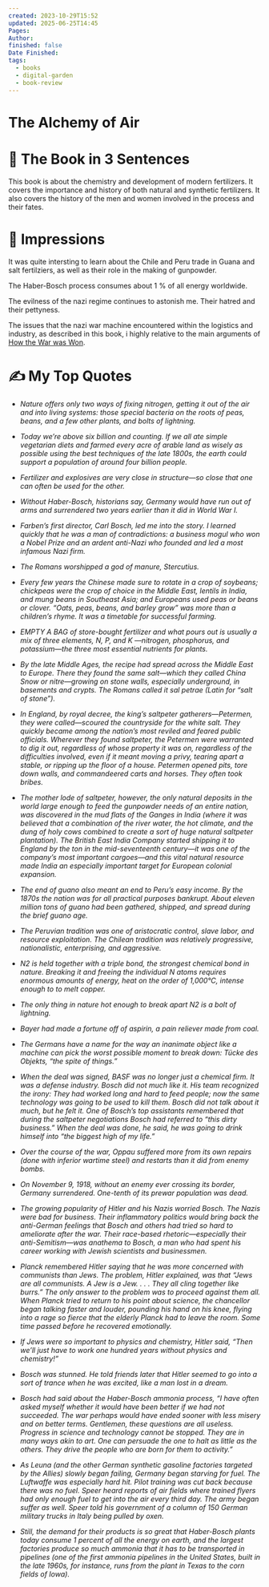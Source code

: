 ```yaml
---
created: 2023-10-29T15:52
updated: 2025-06-25T14:45
Pages: 
Author: 
finished: false
Date Finished: 
tags:
  - books
  - digital-garden
  - book-review
---
```

# The Alchemy of Air


# 🚀 The Book in 3 Sentences

This book is about the chemistry and development of modern fertilizers. It covers the importance and history of both natural and synthetic fertilizers. It also covers the history of the men and women involved in the process and their fates. 
# 🎨 Impressions

It was quite intersting to learn about the Chile and Peru trade in Guana and salt fertilziers, as well as their role in the making of gunpowder. 

The Haber-Bosch process consumes about 1 % of all energy worldwide. 

The evilness of the nazi regime continues to astonish me. Their hatred and their pettyness.  

The issues that the nazi war machine encountered within the logistics and industry, as described in this book, i highly relative to the main arguments of [How the War was Won](History/Europe/How%20the%20War%20was%20Won.md).


# ✍️ My Top  Quotes

- *Nature offers only two ways of fixing nitrogen, getting it out of the air and into living systems: those special bacteria on the roots of peas, beans, and a few other plants, and bolts of lightning.* 
 
- *Today we’re above six billion and counting. If we all ate simple vegetarian diets and farmed every acre of arable land as wisely as possible using the best techniques of the late 1800s, the earth could support a population of around four billion people.* 
 
- *Fertilizer and explosives are very close in structure—so close that one can often be used for the other.* 
 
- *Without Haber-Bosch, historians say, Germany would have run out of arms and surrendered two years earlier than it did in World War I.* 
 
- *Farben’s first director, Carl Bosch, led me into the story. I learned quickly that he was a man of contradictions: a business mogul who won a Nobel Prize and an ardent anti-Nazi who founded and led a most infamous Nazi firm.* 
 
- *The Romans worshipped a god of manure, Stercutius.* 
 
- *Every few years the Chinese made sure to rotate in a crop of soybeans; chickpeas were the crop of choice in the Middle East, lentils in India, and mung beans in Southeast Asia; and Europeans used peas or beans or clover. “Oats, peas, beans, and barley grow” was more than a children’s rhyme. It was a timetable for successful farming.* 
 
- *EMPTY A BAG of store-bought fertilizer and what pours out is usually a mix of three elements, N, P, and K —nitrogen, phosphorus, and potassium—the three most essential nutrients for plants.* 
 
- *By the late Middle Ages, the recipe had spread across the Middle East to Europe. There they found the same salt—which they called China Snow or nitre—growing on stone walls, especially underground, in basements and crypts. The Romans called it sal petrae (Latin for “salt of stone”).* 
 
- *In England, by royal decree, the king’s saltpeter gatherers—Petermen, they were called—scoured the countryside for the white salt. They quickly became among the nation’s most reviled and feared public officials. Wherever they found saltpeter, the Petermen were warranted to dig it out, regardless of whose property it was on, regardless of the difficulties involved, even if it meant moving a privy, tearing apart a stable, or ripping up the floor of a house. Petermen opened pits, tore down walls, and commandeered carts and horses. They often took bribes.* 
 
- *The mother lode of saltpeter, however, the only natural deposits in the world large enough to feed the gunpowder needs of an entire nation, was discovered in the mud flats of the Ganges in India (where it was believed that a combination of the river water, the hot climate, and the dung of holy cows combined to create a sort of huge natural saltpeter plantation). The British East India Company started shipping it to England by the ton in the mid-seventeenth century—it was one of the company’s most important cargoes—and this vital natural resource made India an especially important target for European colonial expansion.* 
 
- *The end of guano also meant an end to Peru’s easy income. By the 1870s the nation was for all practical purposes bankrupt. About eleven million tons of guano had been gathered, shipped, and spread during the brief guano age.* 
 
- *The Peruvian tradition was one of aristocratic control, slave labor, and resource exploitation. The Chilean tradition was relatively progressive, nationalistic, enterprising, and aggressive.* 
 
- *N2 is held together with a triple bond, the strongest chemical bond in nature. Breaking it and freeing the individual N atoms requires enormous amounts of energy, heat on the order of 1,000°C, intense enough to to melt copper.*  
 
- *The only thing in nature hot enough to break apart N2 is a bolt of lightning.* 
 
- *Bayer had made a fortune off of aspirin, a pain reliever made from coal.* 
 
- *The Germans have a name for the way an inanimate object like a machine can pick the worst possible moment to break down: Tücke des Objekts, “the spite of things.”* 
 
- *When the deal was signed, BASF was no longer just a chemical firm. It was a defense industry. Bosch did not much like it. His team recognized the irony: They had worked long and hard to feed people; now the same technology was going to be used to kill them. Bosch did not talk about it much, but he felt it. One of Bosch’s top assistants remembered that during the saltpeter negotiations Bosch had referred to “this dirty business.” When the deal was done, he said, he was going to drink himself into “the biggest high of my life.”* 
 
- *Over the course of the war, Oppau suffered more from its own repairs (done with inferior wartime steel) and restarts than it did from enemy bombs.* 
 
- *On November 9, 1918, without an enemy ever crossing its border, Germany surrendered. One-tenth of its prewar population was dead.* 
 
- *The growing popularity of Hitler and his Nazis worried Bosch. The Nazis were bad for business. Their inflammatory politics would bring back the anti-German feelings that Bosch and others had tried so hard to ameliorate after the war. Their race-based rhetoric—especially their anti-Semitism—was anathema to Bosch, a man who had spent his career working with Jewish scientists and businessmen.* 

- *Planck remembered Hitler saying that he was more concerned with communists than Jews. The problem, Hitler explained, was that “Jews are all communists. A Jew is a Jew. . . . They all cling together like burrs.” The only answer to the problem was to proceed against them all. When Planck tried to return to his point about science, the chancellor began talking faster and louder, pounding his hand on his knee, flying into a rage so fierce that the elderly Planck had to leave the room. Some time passed before he recovered emotionally.* 
 
- *If Jews were so important to physics and chemistry, Hitler said, “Then we’ll just have to work one hundred years without physics and chemistry!”* 
 
- *Bosch was stunned. He told friends later that Hitler seemed to go into a sort of trance when he was excited, like a man lost in a dream.* 
 
- *Bosch had said about the Haber-Bosch ammonia process, “I have often asked myself whether it would have been better if we had not succeeded. The war perhaps would have ended sooner with less misery and on better terms. Gentlemen, these questions are all useless. Progress in science and technology cannot be stopped. They are in many ways akin to art. One can persuade the one to halt as little as the others. They drive the people who are born for them to activity.”* 
 
- *As Leuna (and the other German synthetic gasoline factories targeted by the Allies) slowly began failing, Germany began starving for fuel. The Luftwaffe was especially hard hit. Pilot training was cut back because there was no fuel. Speer heard reports of air fields where trained flyers had only enough fuel to get into the air every third day. The army began suffer as well. Speer told his government of a column of 150 German military trucks in Italy being pulled by oxen.* 
 
- *Still, the demand for their products is so great that Haber-Bosch plants today consume 1 percent of all the energy on earth, and the largest factories produce so much ammonia that it has to be transported in pipelines (one of the first ammonia pipelines in the United States, built in the late 1960s, for instance, runs from the plant in Texas to the corn fields of Iowa).* 
 

